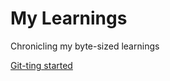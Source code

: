 # My Learnings
Chronicling my byte-sized learnings

[Git-ting started](https://github.com/42folders/learning-journal/blob/main/Git-ting%20started.md)
